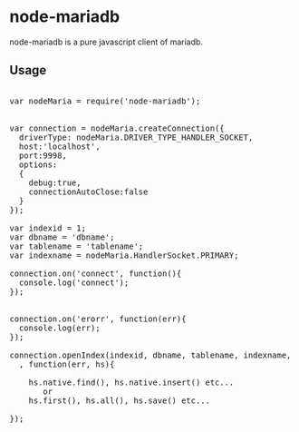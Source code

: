 node-mariadb
=========================

node-mariadb is a pure javascript client of mariadb.



## Usage
<pre>

var nodeMaria = require('node-mariadb');


var connection = nodeMaria.createConnection({
  driverType: nodeMaria.DRIVER_TYPE_HANDLER_SOCKET,
  host:'localhost',
  port:9998,
  options:
  {
    debug:true,
    connectionAutoClose:false
  }
});

var indexid = 1;
var dbname = 'dbname';
var tablename = 'tablename';
var indexname = nodeMaria.HandlerSocket.PRIMARY;

connection.on('connect', function(){
  console.log('connect');
});


connection.on('erorr', function(err){
  console.log(err);
});

connection.openIndex(indexid, dbname, tablename, indexname, ['id', 'name', 'age']
  , function(err, hs){
    
    hs.native.find(), hs.native.insert() etc...
       or 
    hs.first(), hs.all(), hs.save() etc...
  
});
</pre>
